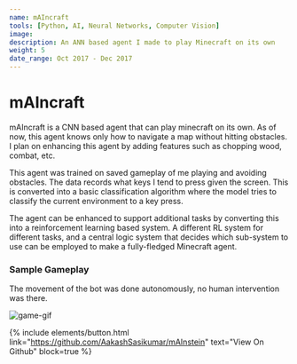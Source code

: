 ```yaml
---
name: mAIncraft
tools: [Python, AI, Neural Networks, Computer Vision]
image:
description: An ANN based agent I made to play Minecraft on its own
weight: 5
date_range: Oct 2017 - Dec 2017
---
```


# mAIncraft

mAIncraft is a CNN based agent that can play minecraft on its own. As of now, this agent knows only how to navigate a map without hitting obstacles. I plan on enhancing this agent by adding features such as chopping wood, combat, etc.

This agent was trained on saved gameplay of me playing and avoiding obstacles. The data records what keys I tend to press given the screen. This is converted into a basic classification algorithm where the model tries to classify the current environment to a key press.

The agent can be enhanced to support additional tasks by converting this into a reinforcement learning based system. A different RL system for different tasks, and a central logic system that decides which sub-system to use can be employed to make a fully-fledged Minecraft agent.

### Sample Gameplay

The movement of the bot was done autonomously, no human intervention was there.

![game-gif]({{site.baseurl}}/images/projects/maincraft/gameplay.gif)

{% include elements/button.html link="https://github.com/AakashSasikumar/mAInstein" text="View On Github" block=true %}